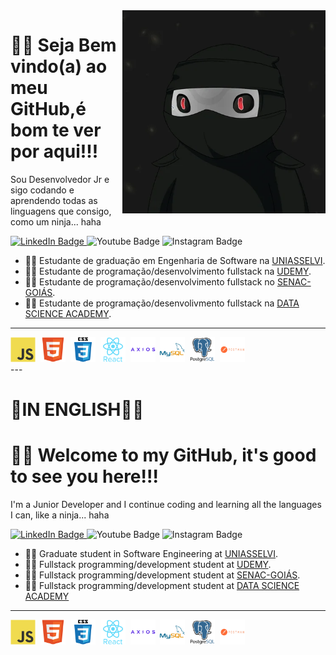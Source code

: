 <img src="ninja.webp" width ="325px" align= "right" >

# 🐱‍👤 Seja Bem vindo(a) ao meu GitHub,é bom te ver por aqui!!!

Sou Desenvolvedor Jr e sigo codando e aprendendo todas as linguagens que consigo, como um ninja... haha
<div id="badges">
  <a href = "https://www.linkedin.com/in/jo%C3%A3o-vitor-alves-3a3043270?utm_source=share&utm_campaign=share_via&utm_content=profile&utm_medium=android_app">
    <img src="https://img.shields.io/badge/LinkedIn-blue?style=for-the-badge&logo=linkedin&logoColor=white" alt="LinkedIn Badge"/>
  </a>
  <img src="https://img.shields.io/badge/YouTube-red?style=for-the-badge&logo=youtube&logoColor=white" alt="Youtube Badge"/>
  <img src="https://img.shields.io/badge/Instagram-purple?style=for-the-badge&logo=instagram&logoColor=white" alt="Instagram Badge"/>
</div>

  

- 🐱‍💻 Estudante de graduação em Engenharia de Software na [UNIASSELVI](https://portal.uniasselvi.com.br/).
- 🐱‍👓 Estudante de programação/desenvolvimento fullstack na [UDEMY](https://www.udemy.com/).
- 🐱‍💻 Estudante de programação/desenvolvimento fullstack no [SENAC-GOIÁS](https://www.go.senac.br/).
- 🐱‍👓 Estudante de programação/desenvolivmento fullstack na [DATA SCIENCE ACADEMY](https://www.datascienceacademy.com.br/).
  
---



  <div><img src="https://github.com/devicons/devicon/blob/master/icons/javascript/javascript-original.svg" title="JavaScript" alt="JavaScript" width="40" height="40"/>&nbsp;
    <img src="https://github.com/devicons/devicon/blob/master/icons/html5/html5-original.svg" title="HTML5" alt="HTML" width="40" height="40"/>&nbsp;
    <img src="https://github.com/devicons/devicon/blob/master/icons/css3/css3-original-wordmark.svg" title="JavaScript" alt="Css" width="40" height="40"/>&nbsp;
    <img src="https://github.com/devicons/devicon/blob/master/icons/react/react-original-wordmark.svg" title="React" alt="React" width="40" height="40"/>&nbsp;
    <img src="https://github.com/devicons/devicon/blob/master/icons/axios/axios-plain-wordmark.svg" title="JavaScript" alt="Axios" width="40" height="40"/>&nbsp;
    <img src="https://github.com/devicons/devicon/blob/master/icons/mysql/mysql-original-wordmark.svg" title="JavaScript" alt="mysql" width="40" height="40"/>&nbsp;
    <img src="https://github.com/devicons/devicon/blob/master/icons/postgresql/postgresql-original-wordmark.svg" title="JavaScript" alt="postgresql" width="40" height="40"/>&nbsp;
    <img src="https://github.com/devicons/devicon/blob/master/icons/postman/postman-original-wordmark.svg" title="JavaScript" alt="postman" width="40" height="40"/>&nbsp;
    </div>
---






# 🌌IN ENGLISH🐱‍🐉

# 🐱‍👤 Welcome to my GitHub, it's good to see you here!!!


I'm a Junior Developer and I continue coding and learning all the languages ​​I can, like a ninja... haha
<div id="badges">
  <a href = "https://www.linkedin.com/in/jo%C3%A3o-vitor-alves-3a3043270?utm_source=share&utm_campaign=share_via&utm_content=profile&utm_medium=android_app">
    <img src="https://img.shields.io/badge/LinkedIn-blue?style=for-the-badge&logo=linkedin&logoColor=white" alt="LinkedIn Badge"/>
  </a>
  <img src="https://img.shields.io/badge/YouTube-red?style=for-the-badge&logo=youtube&logoColor=white" alt="Youtube Badge"/>
  <img src="https://img.shields.io/badge/Instagram-purple?style=for-the-badge&logo=instagram&logoColor=white" alt="Instagram Badge"/>
</div>

  
- 🐱‍💻 Graduate student in Software Engineering at [UNIASSELVI](https://portal.uniasselvi.com.br/).
- 🐱‍👓 Fullstack programming/development student at [UDEMY](https://www.udemy.com/).
- 🐱‍💻 Fullstack programming/development student at [SENAC-GOIÁS](https://www.go.senac.br/).
- 🐱‍👓 Fullstack programming/development student at [DATA SCIENCE ACADEMY](https://www.datascienceacademy.com.br/)

---
<div><img src="https://github.com/devicons/devicon/blob/master/icons/javascript/javascript-original.svg" title="JavaScript" alt="JavaScript" width="40" height="40"/>&nbsp;
    <img src="https://github.com/devicons/devicon/blob/master/icons/html5/html5-original.svg" title="HTML5" alt="HTML" width="40" height="40"/>&nbsp;
    <img src="https://github.com/devicons/devicon/blob/master/icons/css3/css3-original-wordmark.svg" title="JavaScript" alt="Css" width="40" height="40"/>&nbsp;
    <img src="https://github.com/devicons/devicon/blob/master/icons/react/react-original-wordmark.svg" title="React" alt="React" width="40" height="40"/>&nbsp;
    <img src="https://github.com/devicons/devicon/blob/master/icons/axios/axios-plain-wordmark.svg" title="JavaScript" alt="Axios" width="40" height="40"/>&nbsp;
    <img src="https://github.com/devicons/devicon/blob/master/icons/mysql/mysql-original-wordmark.svg" title="JavaScript" alt="mysql" width="40" height="40"/>&nbsp;
    <img src="https://github.com/devicons/devicon/blob/master/icons/postgresql/postgresql-original-wordmark.svg" title="JavaScript" alt="postgresql" width="40" height="40"/>&nbsp;
    <img src="https://github.com/devicons/devicon/blob/master/icons/postman/postman-original-wordmark.svg" title="JavaScript" alt="postman" width="40" height="40"/>&nbsp;
    </div>
